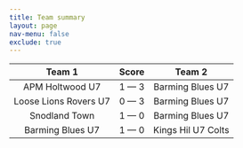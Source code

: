 ```yaml
---
title: Team summary
layout: page
nav-menu: false
exclude: true
---
```




|        Team 1         |    Score    |       Team 2       |
|:---------------------:|:-----------:|:------------------:|
|    APM Holtwood U7    | 1 &mdash; 3 |  Barming Blues U7  |
| Loose Lions Rovers U7 | 0 &mdash; 3 |  Barming Blues U7  |
|     Snodland Town     | 1 &mdash; 0 |  Barming Blues U7  |
|   Barming Blues U7    | 1 &mdash; 0 | Kings Hil U7 Colts |

 <br /><br /><br />
